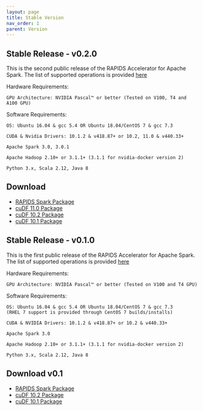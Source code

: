 ```yaml
---
layout: page
title: Stable Version
nav_order: 1
parent: Version
---
```


## Stable Release - v0.2.0
This is the second public release of the RAPIDS Accelerator for Apache Spark. 
The list of supported operations is provided [here](../configs.md#supported-gpu-operators-and-fine-tuning)

Hardware Requirements: 

	GPU Architecture: NVIDIA Pascal™ or better (Tested on V100, T4 and A100 GPU)
	
Software Requirements:

	OS: Ubuntu 16.04 & gcc 5.4 OR Ubuntu 18.04/CentOS 7 & gcc 7.3
	
	CUDA & Nvidia Drivers: 10.1.2 & v418.87+ or 10.2, 11.0 & v440.33+
	
	Apache Spark 3.0, 3.0.1
	
	Apache Hadoop 2.10+ or 3.1.1+ (3.1.1 for nvidia-docker version 2)
	
	Python 3.x, Scala 2.12, Java 8 

## Download
* [RAPIDS Spark Package](https://repo1.maven.org/maven2/com/nvidia/rapids-4-spark_2.12/0.1.0/rapids-4-spark_2.12-0.2.0.jar)
* [cuDF 11.0 Package](https://repo1.maven.org/maven2/ai/rapids/cudf/0.15/cudf-0.15-cuda11-0.jar)
* [cuDF 10.2 Package](https://repo1.maven.org/maven2/ai/rapids/cudf/0.15/cudf-0.15-cuda10-2.jar)
* [cuDF 10.1 Package](https://repo1.maven.org/maven2/ai/rapids/cudf/0.15/cudf-0.15-cuda10-1.jar)

## Stable Release - v0.1.0
This is the first public release of the RAPIDS Accelerator for Apache Spark. 
The list of supported operations is provided [here](../configs.md#supported-gpu-operators-and-fine-tuning)

Hardware Requirements: 
   
    GPU Architecture: NVIDIA Pascal™ or better (Tested on V100 and T4 GPU)

Software Requirements: 

    OS: Ubuntu 16.04 & gcc 5.4 OR Ubuntu 18.04/CentOS 7 & gcc 7.3
    (RHEL 7 support is provided through CentOS 7 builds/installs)

    CUDA & NVIDIA Drivers: 10.1.2 & v418.87+ or 10.2 & v440.33+
    
    Apache Spark 3.0
  
    Apache Hadoop 2.10+ or 3.1.1+ (3.1.1 for nvidia-docker version 2)

    Python 3.x, Scala 2.12, Java 8 


## Download v0.1
* [RAPIDS Spark Package](https://repo1.maven.org/maven2/com/nvidia/rapids-4-spark_2.12/0.1.0/rapids-4-spark_2.12-0.1.0.jar)
* [cuDF 10.2 Package](https://repo1.maven.org/maven2/ai/rapids/cudf/0.14/cudf-0.14-cuda10-2.jar)
* [cuDF 10.1 Package](https://repo1.maven.org/maven2/ai/rapids/cudf/0.14/cudf-0.14-cuda10-1.jar)



